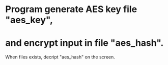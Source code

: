 ﻿# Program generate AES key file "aes_key", 
# and encrypt input in file  "aes_hash".
When files exists, decript "aes_hash" on the screen.
